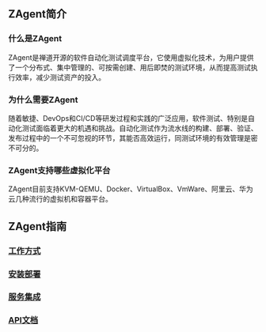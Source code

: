 ## ZAgent简介

### 什么是ZAgent

ZAgent是禅道开源的软件自动化测试调度平台，它使用虚拟化技术，为用户提供了一个分布式、集中管理的、可按需创建、用后即焚的测试环境，从而提高测试执行效率，减少测试资产的投入。

### 为什么需要ZAgent

随着敏捷、DevOps和CI/CD等研发过程和实践的广泛应用，软件测试、特别是自动化测试面临着更大的机遇和挑战。自动化测试作为流水线的构建、部署、验证、发布过程中的一个不可忽视的环节，其能否高效运行，同测试环境的有效管理是密不可分的。

### ZAgent支持哪些虚拟化平台

ZAgent目前支持KVM-QEMU、Docker、VirtualBox、VmWare、阿里云、华为云几种流行的虚拟机和容器平台。

## ZAgent指南

### [工作方式](other/work.md)

### [安装部署](deploy/index.md)

### [服务集成](integration/index.md)

### [API文档](api/index.md)
